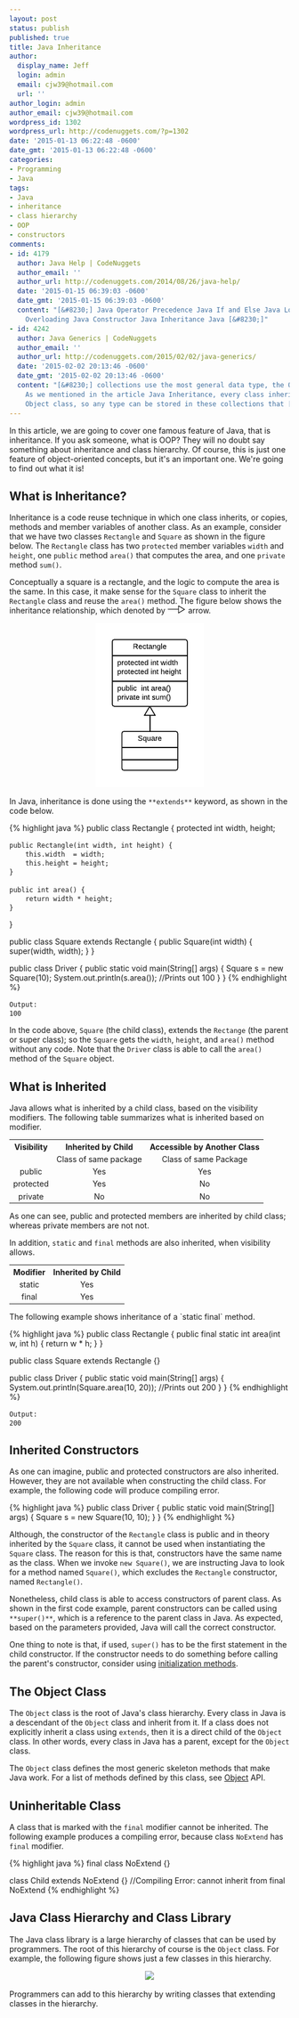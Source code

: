 ```yaml
---
layout: post
status: publish
published: true
title: Java Inheritance
author:
  display_name: Jeff
  login: admin
  email: cjw39@hotmail.com
  url: ''
author_login: admin
author_email: cjw39@hotmail.com
wordpress_id: 1302
wordpress_url: http://codenuggets.com/?p=1302
date: '2015-01-13 06:22:48 -0600'
date_gmt: '2015-01-13 06:22:48 -0600'
categories:
- Programming
- Java
tags:
- Java
- inheritance
- class hierarchy
- OOP
- constructors
comments:
- id: 4179
  author: Java Help | CodeNuggets
  author_email: ''
  author_url: http://codenuggets.com/2014/08/26/java-help/
  date: '2015-01-15 06:39:03 -0600'
  date_gmt: '2015-01-15 06:39:03 -0600'
  content: "[&#8230;] Java Operator Precedence Java If and Else Java Loops Java Method
    Overloading Java Constructor Java Inheritance Java [&#8230;]"
- id: 4242
  author: Java Generics | CodeNuggets
  author_email: ''
  author_url: http://codenuggets.com/2015/02/02/java-generics/
  date: '2015-02-02 20:13:46 -0600'
  date_gmt: '2015-02-02 20:13:46 -0600'
  content: "[&#8230;] collections use the most general data type, the Object class.
    As we mentioned in the article Java Inheritance, every class inherits from the
    Object class, so any type can be stored in these collections that [&#8230;]"
---
```

In this article, we are going to cover one famous feature of Java, that is inheritance. If you ask someone, what is OOP? They will no doubt say something about inheritance and class hierarchy. Of course, this is just one feature of object-oriented concepts, but it's an important one. We're going to find out what it is!

## What is Inheritance?

Inheritance is a code reuse technique in which one class inherits, or copies, methods and member variables of another class. As an example, consider that we have two classes `Rectangle` and `Square` as shown in the figure below. The `Rectangle` class has two `protected` member variables `width` and `height`, one `public` method `area()` that computes the area, and one `private` method `sum()`.

Conceptually a square is a rectangle, and the logic to compute the area is the same. In this case, it make sense for the `Square` class to inherit the `Rectangle` class and reuse the `area()` method. The figure below shows the inheritance relationship, which denoted by <img src="/images/figures/java-inheritance/arrow.png" /> arrow.

<center><img src="/images/figures/java-inheritance/inherit-basic.png" /></center>

In Java, inheritance is done using the `**extends**` keyword, as shown in the code below.

{% highlight java %}
public class Rectangle {
    protected int width, height;

    public Rectangle(int width, int height) {
        this.width  = width;
        this.height = height;
    }

    public int area() {
        return width * height;
    }
}

public class Square extends Rectangle {
    public Square(int width) {
        super(width, width);
    }
}

public class Driver {
    public static void main(String[] args) {
        Square s = new Square(10);
        System.out.println(s.area());  //Prints out 100
    }
}
{% endhighlight %}

```
Output:
100
```

In the code above, `Square` (the child class), extends the `Rectange` (the parent or super class); so the `Square` gets the `width`, `height`, and `area()` method without any code. Note that the `Driver` class is able to call the `area()` method of the `Square` object.

## What is Inherited

Java allows what is inherited by a child class, based on the visibility modifiers. The following table summarizes what is inherited based on modifier.

<table style="text-align:center">
<tr>
<th>Visibility</th>
<th>Inherited by Child</th>
<th>Accessible by Another Class</th>
</tr>
<tr>
<td></td>
<td>Class of same package</td>
<td>Class of same Package</td>
</tr>
<tr>
<td>public</td>
<td>Yes</td>
<td>Yes</td>
</tr>
<tr>
<td>protected</td>
<td>Yes</td>
<td>No</td>
</tr>
<tr>
<td>private</td>
<td>No</td>
<td>No</td>
</tr>
</table>
As one can see, public and protected members are inherited by child class; whereas private members are not not.

In addition, `static` and `final` methods are also inherited, when visibility allows.

<table style="text-align:center">
<tr>
<th>Modifier</th>
<th>Inherited by Child</th>
</tr>
<tr>
<td>static</td>
<td>Yes</td>
</tr>
<tr>
<td>final</td>
<td>Yes</td>
</tr>
</table>
The following example shows inheritance of a `static final` method.

{% highlight java %}
public class Rectangle {
    public final static int area(int w, int h) {
        return w * h;
    }
}

public class Square extends Rectangle {}

public class Driver {
    public static void main(String[] args) {
        System.out.println(Square.area(10, 20));  //Prints out 200
    }
}
{% endhighlight %}

```
Output:
200
```

## Inherited Constructors

As one can imagine, public and protected constructors are also inherited. However, they are not available when constructing the child class. For example, the following code will produce compiling error.

{% highlight java %}
public class Driver {
   public static void main(String[] args) {
        Square s = new Square(10, 10);
    }
}
{% endhighlight %}

Although, the constructor of the `Rectangle` class is public and in theory inherited by the `Square` class, it cannot be used when instantiating the `Square` class. The reason for this is that, constructors have the same name as the class. When we invoke `new Square()`, we are instructing Java to look for a method named `Square()`, which excludes the `Rectangle` constructor, named `Rectangle()`.

Nonetheless, child class is able to access constructors of parent class. As shown in the first code example, parent constructors can be called using `**super()**`, which is a reference to the parent class in Java. As expected, based on the parameters provided, Java will call the correct constructor.

One thing to note is that, if used, `super()` has to be the first statement in the child constructor. If the constructor needs to do something before calling the parent's constructor, consider using <a href="http://codenuggets.com/2015/01/07/java-constructor-and-initilization-method/">initialization methods</a>.

## The Object Class

The `Object` class is the root of Java's class hierarchy. Every class in Java is a descendant of the `Object` class and inherit from it. If a class does not explicitly inherit a class using `extends`, then it is a direct child of the `Object` class. In other words, every class in Java has a parent, except for the `Object` class.

The `Object` class defines the most generic skeleton methods that make Java work. For a list of methods defined by this class, see <a href="http://docs.oracle.com/javase/7/docs/api/java/lang/Object.html" target="_blank">Object</a> API.

## Uninheritable Class

A class that is marked with the `final` modifier cannot be inherited. The following example produces a compiling error, because class `NoExtend` has `final` modifier.

{% highlight java %}
final class NoExtend {}

class Child extends NoExtend {}  //Compiling Error: cannot inherit from final NoExtend
{% endhighlight %}

## Java Class Hierarchy and Class Library

The Java class library is a large hierarchy of classes that can be used by programmers. The root of this hierarchy of course is the `Object` class. For example, the following figure shows just a few classes in this hierarchy.

<center><img src="http://www.webbasedprogramming.com/Developing-Professional-Java-Applets/f4-6.gif" /></center>

Programmers can add to this hierarchy by writing classes that extending classes in the hierarchy.